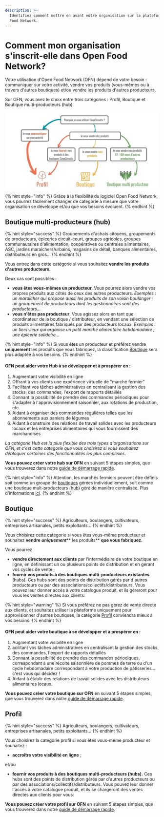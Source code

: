 ```yaml
---
description: >-
  Identifiez comment mettre en avant votre organisation sur la plateforme Open
  Food Network.
---
```


# Comment mon organisation s'inscrit-elle dans Open Food Network?

Votre utilisation d'Open Food Network (OFN) dépend de votre besoin : communiquer sur votre activité, vendre vos produits (vous-mêmes ou à travers d'autres boutiques) et/ou vendre les produits d'autres producteurs.

Sur OFN, vous avez le choix entre trois catégories : Profil, Boutique et Boutique multi-producteurs (hub).

![](<.gitbook/assets/Aus Wordpress 1 column image 1080 x 540 (1).jpg>)

{% hint style="info" %}
Grâce à la flexibilité du logiciel Open Food Network, vous pourrez facilement changer de catégorie à mesure que votre organisation se développe et/ou que vos besoins évoluent.
{% endhint %}



## Boutique multi-producteurs (hub)

{% hint style="success" %}
Groupements d'achats citoyens, groupements de producteurs, épiceries circuit-court, groupes agricoles, groupes communautaires d'alimentation, coopératives ou centrales alimentaires, ASC, jardins maraîchers/urbains, magasins de détail, banques alimentaires, distributeurs en gros...
{% endhint %}

Vous entrez dans cette catégorie si vous souhaitez **vendre les produits d'autres producteurs.**&#x20;

Deux cas sont possibles :&#x20;

* **vous êtes vous-mêmes un producteur.** Vous pourrez alors vendre vos propres produits aux côtés de ceux des autres producteurs. _Exemples : un maraîcher qui propose aussi les produits de son voisin boulanger ; un groupement de producteurs dont les gestionnaires sont des producteurs..._
* **vous n'êtes pas producteur**. Vous agissez alors en tant que coordinateur de la boutique / distributeur, en vendant une sélection de produits alimentaires fabriqués par des producteurs locaux. _Exemples : un tiers-lieux qui organise un petit marché alimentaire hebdomadaire ; une épicerie solidaire..._

{% hint style="info" %}
Si vous êtes un producteur et préférez vendre **uniquement** les produits que vous fabriquez, la classification [Boutique](quick-start-guides/producer-shop-quick-setup-guide.md) sera plus adaptée à vos besoins.
{% endhint %}

#### OFN peut aider votre Hub à se développer et à prospérer en :

1. Augmentant votre visibilité en ligne&#x20;
2. Offrant à vos clients une expérience virtuelle de "marché fermier"
3. Facilitant vos tâches administratives en centralisant la gestion des stocks, des commandes, l'export de rapports détaillés&#x20;
4. Donnant la possibilité de prendre des commandes périodiques pour s'adapter à l'approvisionnement saisonnier, aux rotations de production, etc.&#x20;
5. Aidant à organiser des commandes régulières telles que les abonnements aux paniers de légumes
6.  Aidant à construire des relations de travail solides avec les producteurs locaux et les entreprises alimentaires qui vous fournissent des marchandises



_La catégorie Hub est la plus flexible des trois types d'organisations sur OFN, et c'est cette catégorie que vous choisirez si vous souhaitez débloquer certaines des fonctionnalités les plus complexes._

**Vous pouvez créer votre hub sur OFN** en suivant 5 étapes simples, que vous trouverez dans notre [guide de démarrage rapide](quick-start-guides/).

{% hint style="info" %}
Attention, les marchés fermiers peuvent être définis soit comme un groupe de [boutiques](quick-start-guides/producer-shop-quick-setup-guide.md) gérées individuellement, soit comme une boutique mult-producteurs ([hub](quick-start-guides/multi-producers-shop-hub-quick-setup-guide.md)) géré de manière centralisée. Plus d'informations [ici](quick-start-guides/digital-farmers-markets.md).
{% endhint %}

## Boutique&#x20;

{% hint style="success" %}
Agriculteurs, boulangers, cultivateurs, entreprises artisanales, petits exploitants...
{% endhint %}

Vous choisirez cette catégorie si vous êtes vous-même producteur et souhaitez **vendre** _**uniquement**_** les produits** **que vous fabriquez.**

Vous pourrez&#x20;

* **vendre directement aux clients** par l'intermédiaire de votre boutique en ligne, en définissant un ou plusieurs points de distribution et en gérant vos cycles de vente ;
* **fournir vos produits à des boutiques multi-producteurs existantes** (hubs). Ces hubs sont des points de distribution gérés par d'autres producteurs ou par des associations/collectifs/distributeurs. Vous pouvez leur donner accès à votre catalogue produit, et ils gèreront pour vous les ventes directes aux clients.

{% hint style="warning" %}
Si vous préférez ne pas gérez de vente directe aux clients, et souhaitez utiliser la plateforme uniquement pour approvisionner d'autres boutiques, la catégorie [Profil](quick-start-guides/profile-only-quick-setup-guide.md) conviendra mieux à vos besoins.
{% endhint %}

#### OFN peut aider votre boutique à se développer et à prospérer en :

1. Augmentant votre visibilité en ligne
2. acilitant vos tâches administratives en centralisant la gestion des stocks, des commandes, l'export de rapports détaillés&#x20;
3. Donnant la possibilité de prendre des commandes périodiques, correspondant à une récolte saisonnière de pommes de terre ou d'un cycle hebdomadaire correspondant à votre production de pâtisseries... c'est vous qui décidez !&#x20;
4.  Aidant à établir des relations de travail solides avec les distributeurs alimentaires locaux.



**Vous pouvez créer votre boutique sur OFN** en suivant 5 étapes simples, que vous trouverez dans notre [guide de démarrage rapide](quick-start-guides/).

## Profil

{% hint style="success" %}
Agriculteurs, boulangers, cultivateurs, entreprises artisanales, petits exploitants...
{% endhint %}

Vous choisirez la catégorie profil si vous êtes vous-même producteur et souhaitez :

* **accroître votre visibilité en ligne** ;

et/ou

* **fournir vos produits à des boutiques multi-producteurs (hubs).** Ces hubs sont des points de distribution gérés par d'autres producteurs ou par des associations/collectifs/distributeurs. Vous pouvez leur donner l'accès à votre catalogue produit, et ils se chargeront des ventes directes aux clients pour vous.

**Vous pouvez créer votre profil sur OFN** en suivant 5 étapes simples, que vous trouverez dans notre [guide de démarrage rapide](quick-start-guides/).
